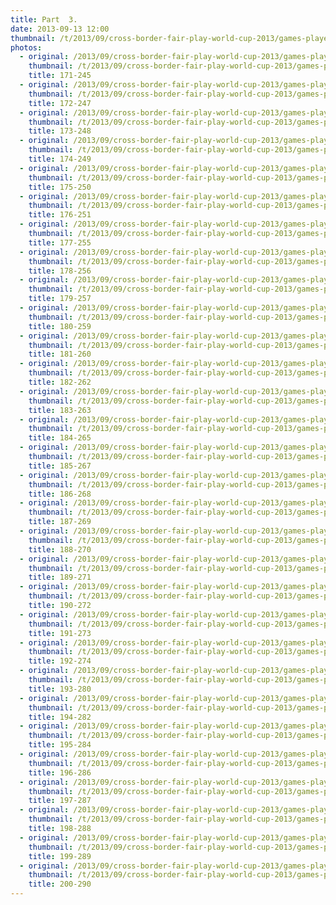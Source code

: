 ```yaml
---
title: Part  3.
date: 2013-09-13 12:00
thumbnail: /t/2013/09/cross-border-fair-play-world-cup-2013/games-players-supporters/part-3/171-245.jpg
photos:
  - original: /2013/09/cross-border-fair-play-world-cup-2013/games-players-supporters/part-3/171-245.jpg
    thumbnail: /t/2013/09/cross-border-fair-play-world-cup-2013/games-players-supporters/part-3/171-245.jpg
    title: 171-245
  - original: /2013/09/cross-border-fair-play-world-cup-2013/games-players-supporters/part-3/172-247.jpg
    thumbnail: /t/2013/09/cross-border-fair-play-world-cup-2013/games-players-supporters/part-3/172-247.jpg
    title: 172-247
  - original: /2013/09/cross-border-fair-play-world-cup-2013/games-players-supporters/part-3/173-248.jpg
    thumbnail: /t/2013/09/cross-border-fair-play-world-cup-2013/games-players-supporters/part-3/173-248.jpg
    title: 173-248
  - original: /2013/09/cross-border-fair-play-world-cup-2013/games-players-supporters/part-3/174-249.jpg
    thumbnail: /t/2013/09/cross-border-fair-play-world-cup-2013/games-players-supporters/part-3/174-249.jpg
    title: 174-249
  - original: /2013/09/cross-border-fair-play-world-cup-2013/games-players-supporters/part-3/175-250.jpg
    thumbnail: /t/2013/09/cross-border-fair-play-world-cup-2013/games-players-supporters/part-3/175-250.jpg
    title: 175-250
  - original: /2013/09/cross-border-fair-play-world-cup-2013/games-players-supporters/part-3/176-251.jpg
    thumbnail: /t/2013/09/cross-border-fair-play-world-cup-2013/games-players-supporters/part-3/176-251.jpg
    title: 176-251
  - original: /2013/09/cross-border-fair-play-world-cup-2013/games-players-supporters/part-3/177-255.jpg
    thumbnail: /t/2013/09/cross-border-fair-play-world-cup-2013/games-players-supporters/part-3/177-255.jpg
    title: 177-255
  - original: /2013/09/cross-border-fair-play-world-cup-2013/games-players-supporters/part-3/178-256.jpg
    thumbnail: /t/2013/09/cross-border-fair-play-world-cup-2013/games-players-supporters/part-3/178-256.jpg
    title: 178-256
  - original: /2013/09/cross-border-fair-play-world-cup-2013/games-players-supporters/part-3/179-257.jpg
    thumbnail: /t/2013/09/cross-border-fair-play-world-cup-2013/games-players-supporters/part-3/179-257.jpg
    title: 179-257
  - original: /2013/09/cross-border-fair-play-world-cup-2013/games-players-supporters/part-3/180-259.jpg
    thumbnail: /t/2013/09/cross-border-fair-play-world-cup-2013/games-players-supporters/part-3/180-259.jpg
    title: 180-259
  - original: /2013/09/cross-border-fair-play-world-cup-2013/games-players-supporters/part-3/181-260.jpg
    thumbnail: /t/2013/09/cross-border-fair-play-world-cup-2013/games-players-supporters/part-3/181-260.jpg
    title: 181-260
  - original: /2013/09/cross-border-fair-play-world-cup-2013/games-players-supporters/part-3/182-262.jpg
    thumbnail: /t/2013/09/cross-border-fair-play-world-cup-2013/games-players-supporters/part-3/182-262.jpg
    title: 182-262
  - original: /2013/09/cross-border-fair-play-world-cup-2013/games-players-supporters/part-3/183-263.jpg
    thumbnail: /t/2013/09/cross-border-fair-play-world-cup-2013/games-players-supporters/part-3/183-263.jpg
    title: 183-263
  - original: /2013/09/cross-border-fair-play-world-cup-2013/games-players-supporters/part-3/184-265.jpg
    thumbnail: /t/2013/09/cross-border-fair-play-world-cup-2013/games-players-supporters/part-3/184-265.jpg
    title: 184-265
  - original: /2013/09/cross-border-fair-play-world-cup-2013/games-players-supporters/part-3/185-267.jpg
    thumbnail: /t/2013/09/cross-border-fair-play-world-cup-2013/games-players-supporters/part-3/185-267.jpg
    title: 185-267
  - original: /2013/09/cross-border-fair-play-world-cup-2013/games-players-supporters/part-3/186-268.jpg
    thumbnail: /t/2013/09/cross-border-fair-play-world-cup-2013/games-players-supporters/part-3/186-268.jpg
    title: 186-268
  - original: /2013/09/cross-border-fair-play-world-cup-2013/games-players-supporters/part-3/187-269.jpg
    thumbnail: /t/2013/09/cross-border-fair-play-world-cup-2013/games-players-supporters/part-3/187-269.jpg
    title: 187-269
  - original: /2013/09/cross-border-fair-play-world-cup-2013/games-players-supporters/part-3/188-270.jpg
    thumbnail: /t/2013/09/cross-border-fair-play-world-cup-2013/games-players-supporters/part-3/188-270.jpg
    title: 188-270
  - original: /2013/09/cross-border-fair-play-world-cup-2013/games-players-supporters/part-3/189-271.jpg
    thumbnail: /t/2013/09/cross-border-fair-play-world-cup-2013/games-players-supporters/part-3/189-271.jpg
    title: 189-271
  - original: /2013/09/cross-border-fair-play-world-cup-2013/games-players-supporters/part-3/190-272.jpg
    thumbnail: /t/2013/09/cross-border-fair-play-world-cup-2013/games-players-supporters/part-3/190-272.jpg
    title: 190-272
  - original: /2013/09/cross-border-fair-play-world-cup-2013/games-players-supporters/part-3/191-273.jpg
    thumbnail: /t/2013/09/cross-border-fair-play-world-cup-2013/games-players-supporters/part-3/191-273.jpg
    title: 191-273
  - original: /2013/09/cross-border-fair-play-world-cup-2013/games-players-supporters/part-3/192-274.jpg
    thumbnail: /t/2013/09/cross-border-fair-play-world-cup-2013/games-players-supporters/part-3/192-274.jpg
    title: 192-274
  - original: /2013/09/cross-border-fair-play-world-cup-2013/games-players-supporters/part-3/193-280.jpg
    thumbnail: /t/2013/09/cross-border-fair-play-world-cup-2013/games-players-supporters/part-3/193-280.jpg
    title: 193-280
  - original: /2013/09/cross-border-fair-play-world-cup-2013/games-players-supporters/part-3/194-282.jpg
    thumbnail: /t/2013/09/cross-border-fair-play-world-cup-2013/games-players-supporters/part-3/194-282.jpg
    title: 194-282
  - original: /2013/09/cross-border-fair-play-world-cup-2013/games-players-supporters/part-3/195-284.jpg
    thumbnail: /t/2013/09/cross-border-fair-play-world-cup-2013/games-players-supporters/part-3/195-284.jpg
    title: 195-284
  - original: /2013/09/cross-border-fair-play-world-cup-2013/games-players-supporters/part-3/196-286.jpg
    thumbnail: /t/2013/09/cross-border-fair-play-world-cup-2013/games-players-supporters/part-3/196-286.jpg
    title: 196-286
  - original: /2013/09/cross-border-fair-play-world-cup-2013/games-players-supporters/part-3/197-287.jpg
    thumbnail: /t/2013/09/cross-border-fair-play-world-cup-2013/games-players-supporters/part-3/197-287.jpg
    title: 197-287
  - original: /2013/09/cross-border-fair-play-world-cup-2013/games-players-supporters/part-3/198-288.jpg
    thumbnail: /t/2013/09/cross-border-fair-play-world-cup-2013/games-players-supporters/part-3/198-288.jpg
    title: 198-288
  - original: /2013/09/cross-border-fair-play-world-cup-2013/games-players-supporters/part-3/199-289.jpg
    thumbnail: /t/2013/09/cross-border-fair-play-world-cup-2013/games-players-supporters/part-3/199-289.jpg
    title: 199-289
  - original: /2013/09/cross-border-fair-play-world-cup-2013/games-players-supporters/part-3/200-290.jpg
    thumbnail: /t/2013/09/cross-border-fair-play-world-cup-2013/games-players-supporters/part-3/200-290.jpg
    title: 200-290
---
```

